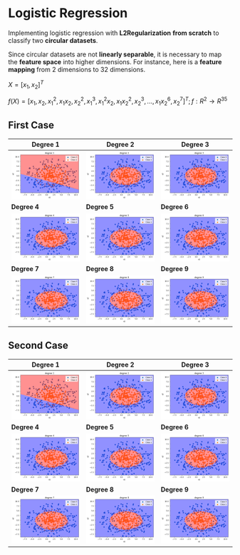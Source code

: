# Logistic Regression
Implementing logistic regression with **L2Regularization** **from scratch** to classify two **circular datasets**.

Since circular datasets are not **linearly separable**, it is necessary to map the **feature space** into higher dimensions. For instance, here is a **feature mapping** from 2 dimensions to 32 dimensions.

$X = [x_1,x_2]^T$

$f(X) = [x_1,x_2,x_1^2,x_1x_2,x_2^2,x_1^3,x_1^2x_2,x_1x_2^2,x_2^3,...,x_1x_2^6,x_2^7]^T; f: R^2 \rightarrow R^{35}$

## First Case
| Degree 1 | Degree 2 | Degree 3 |
| --- | --- | --- |
| <img src="/readme_images/a1.png"> | <img src="/readme_images/a2.png"> | <img src="/readme_images/a3.png"> |
| **Degree 4** | **Degree 5** | **Degree 6** |
| <img src="/readme_images/a4.png"> | <img src="/readme_images/a5.png"> | <img src="/readme_images/a6.png"> |
| **Degree 7** | **Degree 8** | **Degree 9** |
| <img src="/readme_images/a7.png"> | <img src="/readme_images/a8.png"> | <img src="/readme_images/a9.png"> |




## Second Case
| Degree 1 | Degree 2 | Degree 3 |
| --- | --- | --- |
| <img src="/readme_images/b1.png"> | <img src="/readme_images/b2.png"> | <img src="/readme_images/b3.png"> |
| **Degree 4** | **Degree 5** | **Degree 6** |
| <img src="/readme_images/b4.png"> | <img src="/readme_images/b5.png"> | <img src="/readme_images/b6.png"> |
| **Degree 7** | **Degree 8** | **Degree 9** |
| <img src="/readme_images/b7.png"> | <img src="/readme_images/b8.png"> | <img src="/readme_images/b9.png"> 
